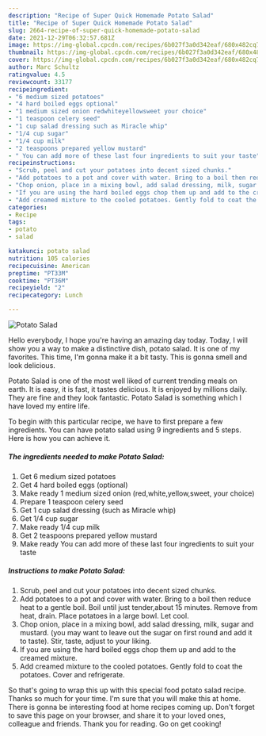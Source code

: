 ```yaml
---
description: "Recipe of Super Quick Homemade Potato Salad"
title: "Recipe of Super Quick Homemade Potato Salad"
slug: 2664-recipe-of-super-quick-homemade-potato-salad
date: 2021-12-29T06:32:57.681Z
image: https://img-global.cpcdn.com/recipes/6b027f3a0d342eaf/680x482cq70/potato-salad-recipe-main-photo.jpg
thumbnail: https://img-global.cpcdn.com/recipes/6b027f3a0d342eaf/680x482cq70/potato-salad-recipe-main-photo.jpg
cover: https://img-global.cpcdn.com/recipes/6b027f3a0d342eaf/680x482cq70/potato-salad-recipe-main-photo.jpg
author: Marc Schultz
ratingvalue: 4.5
reviewcount: 33177
recipeingredient:
- "6 medium sized potatoes"
- "4 hard boiled eggs optional"
- "1 medium sized onion redwhiteyellowsweet your choice"
- "1 teaspoon celery seed"
- "1 cup salad dressing such as Miracle whip"
- "1/4 cup sugar"
- "1/4 cup milk"
- "2 teaspoons prepared yellow mustard"
- " You can add more of these last four ingredients to suit your taste"
recipeinstructions:
- "Scrub, peel and cut your potatoes into decent sized chunks."
- "Add potatoes to a pot and cover with water. Bring to a boil then reduce heat to a gentle boil. Boil until just tender,about 15 minutes. Remove from heat, drain. Place potatoes in a large bowl. Let cool."
- "Chop onion, place in a mixing bowl, add salad dressing, milk, sugar and mustard. (you may want to leave out the sugar on first round and add it to taste). Stir, taste, adjust to your liking."
- "If you are using the hard boiled eggs chop them up and add to the creamed mixture."
- "Add creamed mixture to the cooled potatoes. Gently fold to coat the potatoes. Cover and refrigerate."
categories:
- Recipe
tags:
- potato
- salad

katakunci: potato salad 
nutrition: 105 calories
recipecuisine: American
preptime: "PT33M"
cooktime: "PT36M"
recipeyield: "2"
recipecategory: Lunch

---
```



![Potato Salad](https://img-global.cpcdn.com/recipes/6b027f3a0d342eaf/680x482cq70/potato-salad-recipe-main-photo.jpg)

Hello everybody, I hope you're having an amazing day today. Today, I will show you a way to make a distinctive dish, potato salad. It is one of my favorites. This time, I'm gonna make it a bit tasty. This is gonna smell and look delicious.

Potato Salad is one of the most well liked of current trending meals on earth. It is easy, it is fast, it tastes delicious. It is enjoyed by millions daily. They are fine and they look fantastic. Potato Salad is something which I have loved my entire life.




To begin with this particular recipe, we have to first prepare a few ingredients. You can have potato salad using 9 ingredients and 5 steps. Here is how you can achieve it.

<!--inarticleads1-->

##### The ingredients needed to make Potato Salad:

1. Get 6 medium sized potatoes
1. Get 4 hard boiled eggs (optional)
1. Make ready 1 medium sized onion (red,white,yellow,sweet, your choice)
1. Prepare 1 teaspoon celery seed
1. Get 1 cup salad dressing (such as Miracle whip)
1. Get 1/4 cup sugar
1. Make ready 1/4 cup milk
1. Get 2 teaspoons prepared yellow mustard
1. Make ready  You can add more of these last four ingredients to suit your taste




<!--inarticleads2-->

##### Instructions to make Potato Salad:

1. Scrub, peel and cut your potatoes into decent sized chunks.
1. Add potatoes to a pot and cover with water. Bring to a boil then reduce heat to a gentle boil. Boil until just tender,about 15 minutes. Remove from heat, drain. Place potatoes in a large bowl. Let cool.
1. Chop onion, place in a mixing bowl, add salad dressing, milk, sugar and mustard. (you may want to leave out the sugar on first round and add it to taste). Stir, taste, adjust to your liking.
1. If you are using the hard boiled eggs chop them up and add to the creamed mixture.
1. Add creamed mixture to the cooled potatoes. Gently fold to coat the potatoes. Cover and refrigerate.




So that's going to wrap this up with this special food potato salad recipe. Thanks so much for your time. I'm sure that you will make this at home. There is gonna be interesting food at home recipes coming up. Don't forget to save this page on your browser, and share it to your loved ones, colleague and friends. Thank you for reading. Go on get cooking!
